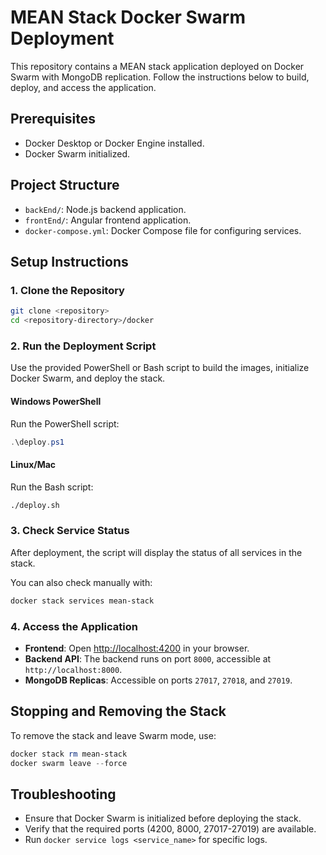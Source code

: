 
# MEAN Stack Docker Swarm Deployment

This repository contains a MEAN stack application deployed on Docker Swarm with MongoDB replication. 
Follow the instructions below to build, deploy, and access the application.

## Prerequisites

- Docker Desktop or Docker Engine installed.
- Docker Swarm initialized.

## Project Structure

- `backEnd/`: Node.js backend application.
- `frontEnd/`: Angular frontend application.
- `docker-compose.yml`: Docker Compose file for configuring services.

## Setup Instructions

### 1. Clone the Repository

```bash
git clone <repository>
cd <repository-directory>/docker
```

### 2. Run the Deployment Script

Use the provided PowerShell or Bash script to build the images, initialize Docker Swarm, and deploy the stack.

#### Windows PowerShell

Run the PowerShell script:
```powershell
.\deploy.ps1
```

#### Linux/Mac

Run the Bash script:
```bash
./deploy.sh
```

### 3. Check Service Status

After deployment, the script will display the status of all services in the stack.

You can also check manually with:
```bash
docker stack services mean-stack
```

### 4. Access the Application

- **Frontend**: Open [http://localhost:4200](http://localhost:4200) in your browser.
- **Backend API**: The backend runs on port `8000`, accessible at `http://localhost:8000`.
- **MongoDB Replicas**: Accessible on ports `27017`, `27018`, and `27019`.

## Stopping and Removing the Stack

To remove the stack and leave Swarm mode, use:
```powershell
docker stack rm mean-stack
docker swarm leave --force
```

## Troubleshooting

- Ensure that Docker Swarm is initialized before deploying the stack.
- Verify that the required ports (4200, 8000, 27017-27019) are available.
- Run `docker service logs <service_name>` for specific logs.
